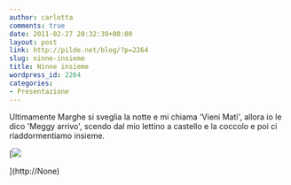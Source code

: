 ```yaml
---
author: carlotta
comments: true
date: 2011-02-27 20:32:39+00:00
layout: post
link: http://pilde.net/blog/?p=2264
slug: ninne-insieme
title: Ninne insieme
wordpress_id: 2264
categories:
- Presentazione
---
```


Ultimamente Marghe si sveglia la notte e mi chiama 'Vieni Mati', allora io le dico 'Meggy arrivo', scendo dal mio lettino a castello e la coccolo e poi ci riaddormentiamo insieme. 

[![]({{baseurl}}/uploads/2011/02/ninne_insieme.jpg)


](http://None)



